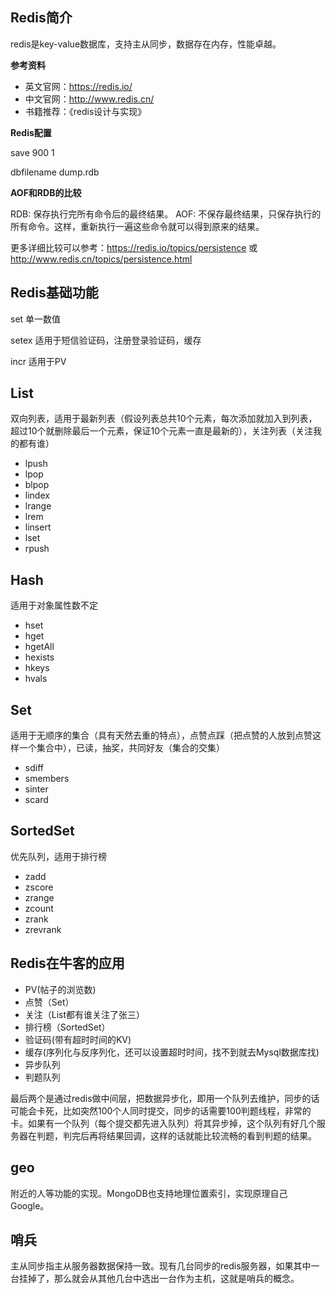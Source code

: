 ## Redis简介

redis是key-value数据库，支持主从同步，数据存在内存，性能卓越。

**参考资料**
+ 英文官网：https://redis.io/
+ 中文官网：http://www.redis.cn/
+ 书籍推荐：《redis设计与实现》

**Redis配置**

<!-- the behaviour will be to save after 900 sec (15 min) if at least 1 key changed -->
save 900 1

dbfilename dump.rdb

**AOF和RDB的比较**

RDB: 保存执行完所有命令后的最终结果。
AOF: 不保存最终结果，只保存执行的所有命令。这样，重新执行一遍这些命令就可以得到原来的结果。

更多详细比较可以参考：https://redis.io/topics/persistence 或 http://www.redis.cn/topics/persistence.html

## Redis基础功能

set	单一数值

setex 适用于短信验证码，注册登录验证码，缓存 

incr 适用于PV

## List

双向列表，适用于最新列表（假设列表总共10个元素，每次添加就加入到列表，超过10个就删除最后一个元素，保证10个元素一直是最新的），关注列表（关注我的都有谁）
+ lpush
+ lpop
+ blpop 
+ lindex	
+ lrange 
+ lrem	
+ linsert	
+ lset 
+ rpush

## Hash

适用于对象属性数不定
+ hset	
+ hget	
+ hgetAll 	
+ hexists	
+ hkeys	
+ hvals

## Set

适用于无顺序的集合（具有天然去重的特点），点赞点踩（把点赞的人放到点赞这样一个集合中），已读，抽奖，共同好友（集合的交集）
+ sdiff	
+ smembers	
+ sinter	
+ scard	

## SortedSet

优先队列，适用于排行榜
+ zadd	
+ zscore	
+ zrange	
+ zcount	
+ zrank	
+ zrevrank

## Redis在牛客的应用
+ PV(帖子的浏览数)
+ 点赞（Set）
+ 关注（List都有谁关注了张三）
+ 排行榜（SortedSet）
+ 验证码(带有超时时间的KV)
+ 缓存(序列化与反序列化，还可以设置超时时间，找不到就去Mysql数据库找)
+ 异步队列
+ 判题队列

最后两个是通过redis做中间层，把数据异步化，即用一个队列去维护，同步的话可能会卡死，比如突然100个人同时提交，同步的话需要100判题线程，非常的卡。如果有一个队列（每个提交都先进入队列）将其异步掉，这个队列有好几个服务器在判题，判完后再将结果回调，这样的话就能比较流畅的看到判题的结果。

## geo

附近的人等功能的实现。MongoDB也支持地理位置索引，实现原理自己Google。

## 哨兵
主从同步指主从服务器数据保持一致。现有几台同步的redis服务器，如果其中一台挂掉了，那么就会从其他几台中选出一台作为主机，这就是哨兵的概念。
